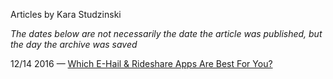 Articles by Kara Studzinski

*The dates below are not necessarily the date the article was published, but the day the archive was saved*

12/14 2016 — [Which E-Hail &amp; Rideshare Apps Are Best For You?](https://web.archive.org/web/20161214115317/http://gothamist.com/2016/12/13/ehail_rideshare_guide_nyc.php)  
